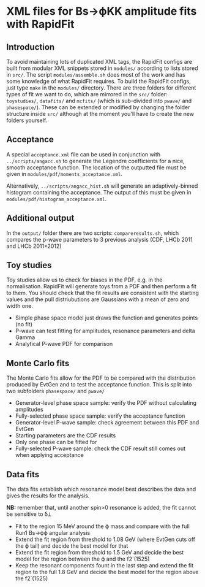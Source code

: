 # XML files for Bs→ϕKK amplitude fits with RapidFit

## Introduction

To avoid maintaining lots of duplicated XML tags, the RapidFit configs are built from modular XML snippets stored in `modules/` according to lists stored in `src/`. The script `modules/assemble.sh` does most of the work and has some knowledge of what RapidFit requires. To build the RapidFit configs, just type `make` in the `modules/` directory. There are three folders for different types of fit we want to do, which are mirrored in the `src/` folder: `toystudies/`, `datafits/` and `mcfits/` (which is sub-divided into `pwave/` and `phasespace/`). These can be extended or modified by changing the folder structure inside `src/` although at the moment you'll have to create the new folders yourself.

## Acceptance

A special `acceptance.xml` file can be used in conjunction with `../scripts/angacc.sh` to generate the Legendre coefficients for a nice, smooth acceptance function. The location of the outputted file must be given in `modules/pdf/moments_acceptance.xml`.

Alternatively, `../scripts/angacc_hist.sh` will generate an adaptively-binned histogram containing the acceptance. The output of this must be given in `modules/pdf/histogram_acceptance.xml`.

## Additional output

In the `output/` folder there are two scripts: `compareresults.sh`, which compares the p-wave parameters to 3 previous analysis (CDF, LHCb 2011 and LHCb 2011+2012)

## Toy studies

Toy studies allow us to check for biases in the PDF, e.g. in the normalisation. RapidFit will generate toys from a PDF and then perform a fit to them. You should check that the fit results are consistent with the starting values and the pull distriubutions are Gaussians with a mean of zero and width one.

- Simple phase space model just draws the function and generates points (no fit)
- P-wave can test fitting for amplitudes, resonance parameters and delta Gamma
- Analytical P-wave PDF for comparison

## Monte Carlo fits

The Monte Carlo fits allow for the PDF to be compared with the distribution produced by EvtGen and to test the acceptance function. This is split into two subfolders `phasespace/` and `pwave/`

- Generator-level phase space sample: verify the PDF without calculating amplitudes
- Fully-selected phase space sample: verify the acceptance function
- Generator-level P-wave sample: check agreement between this PDF and EvtGen
 - Starting parameters are the CDF results
 - Only one phase can be fitted for
- Fully-selected P-wave sample: check the CDF result still comes out when applying acceptance

## Data fits

The data fits establish which resonance model best describes the data and gives the results for the analysis.

**NB:** remember that, until another spin>0 resonance is added, the fit cannot be sensitive to δ⟂

- Fit to the region 15 MeV around the ϕ mass and compare with the full Run1 Bs→ϕϕ angular analysis
- Extend the fit region from threshold to 1.08 GeV (where EvtGen cuts off the ϕ tail) and decide the best model for that
- Extend the fit region from threshold to 1.5 GeV and decide the best model for the region between the ϕ and the f2´(1525)
- Keep the resonant components fount in the last step and extend the fit region to the full 1.8 GeV and decide the best model for the region above the f2´(1525)
